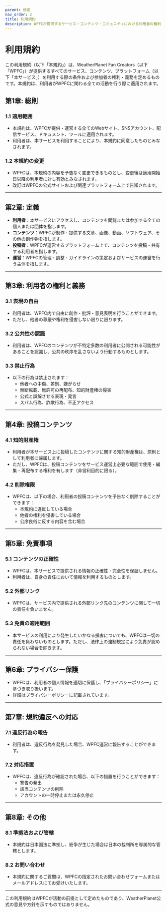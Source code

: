 ```yaml
---
parent: 規定
nav_order: 2
title: 利用規約
description: WPFCが提供するサービス・コンテンツ・コミュニティにおける利用者の権利と義務
---
```


# 利用規約

この利用規約（以下「本規約」）は、WeatherPlanet Fan Creators（以下「WPFC」）が提供するすべてのサービス、コンテンツ、プラットフォーム（以下「本サービス」）を利用する際の条件および参加者の権利・義務を定めるものです。本規約は、利用者がWPFCに関わる全ての活動を行う際に適用されます。

## 第1章: 総則

### 1.1 適用範囲
- 本規約は、WPFCが提供・運営する全てのWebサイト、SNSアカウント、配信サービス、ドキュメント、ツールに適用されます。
- 利用者は、本サービスを利用することにより、本規約に同意したものとみなされます。

### 1.2 本規約の変更
- WPFCは、本規約の内容を予告なく変更できるものとし、変更後は適用開始日以降の利用者に対し有効とみなされます。
- 改訂はWPFCの公式サイトおよび関連プラットフォーム上で告知されます。

---

## 第2章: 定義

- **利用者**：本サービスにアクセスし、コンテンツを閲覧または参加する全ての個人または団体を指します。
- **コンテンツ**：WPFCが制作・提供する文章、画像、動画、ソフトウェア、その他の創作物を指します。
- **投稿者**：WPFCが運営するプラットフォーム上で、コンテンツを投稿・共有する利用者を指します。
- **運営**：WPFCの管理・調整・ガイドラインの策定およびサービスの運営を行う主体を指します。

---

## 第3章: 利用者の権利と義務

### 3.1 表現の自由
- 利用者は、WPFC内で自由に創作・批評・意見表明を行うことができます。
- ただし、他者の尊厳や権利を侵害しない限りに限ります。

### 3.2 公共性の認識
- 利用者は、WPFCのコンテンツが不特定多数の利用者に公開される可能性があることを認識し、公共の秩序を乱さないよう行動するものとします。

### 3.3 禁止行為
- 以下の行為は禁止されます：
  - 他者への中傷、差別、嫌がらせ
  - 無断転載、無許可の再配布、知的財産権の侵害
  - 公式と誤解させる表現・発言
  - スパム行為、詐欺行為、不正アクセス

---

## 第4章: 投稿コンテンツ

### 4.1 知的財産権
- 利用者が本サービス上に投稿したコンテンツに関する知的財産権は、原則として利用者に帰属します。
- ただし、WPFCは、投稿コンテンツをサービス運営上必要な範囲で使用・編集・再配布する権利を有します（非営利目的に限る）。

### 4.2 削除権限
- WPFCは、以下の場合、利用者の投稿コンテンツを予告なく削除することができます：
  - 本規約に違反している場合
  - 他者の権利を侵害している場合
  - 公序良俗に反する内容を含む場合

---

## 第5章: 免責事項

### 5.1 コンテンツの正確性
- WPFCは、本サービスで提供される情報の正確性・完全性を保証しません。
- 利用者は、自身の責任において情報を利用するものとします。

### 5.2 外部リンク
- WPFCは、サービス内で提供される外部リンク先のコンテンツに関して一切の責任を負いません。

### 5.3 免責の適用範囲
- 本サービスの利用により発生したいかなる損害についても、WPFCは一切の責任を負わないものとします。ただし、法律上の強制規定により免責が認められない場合を除きます。

---

## 第6章: プライバシー保護

- WPFCは、利用者の個人情報を適切に保護し、「プライバシーポリシー」に基づき取り扱います。
- 詳細はプライバシーポリシーに記載されています。

---

## 第7章: 規約違反への対応

### 7.1 違反行為の報告
- 利用者は、違反行為を発見した場合、WPFC運営に報告することができます。

### 7.2 対応措置
- WPFCは、違反行為が確認された場合、以下の措置を行うことができます：
  - 警告の発出
  - 該当コンテンツの削除
  - アカウントの一時停止または永久停止

---

## 第8章: その他

### 8.1 準拠法および管轄
- 本規約は日本国法に準拠し、紛争が生じた場合は日本の裁判所を専属的な管轄とします。

### 8.2 お問い合わせ
- 本規約に関するご質問は、WPFCの指定されたお問い合わせフォームまたはメールアドレスにてお受けいたします。

---

この利用規約はWPFCが活動の前提として定めたものであり、WeatherPlanet公式の意見や方針を示すものではありません。

